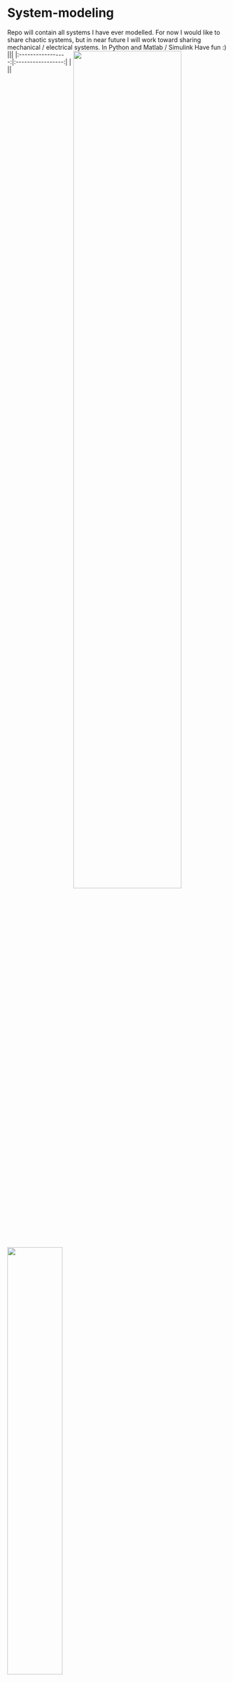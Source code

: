# System-modeling
Repo will contain all systems I have ever modelled. For now I would like to share chaotic systems, but in near future I will work toward sharing mechanical / electrical systems. In Python and Matlab / Simulink Have fun :)
|<img src="https://user-images.githubusercontent.com/121867860/213660422-56d2fa68-e642-4a65-badb-02eb30195b8a.png" width=70% height=70% align="right">|<img src="https://user-images.githubusercontent.com/121867860/210835613-7aaeea47-eed6-4518-85e2-e26dea2e34b7.png" width=50% height=50% align="left">|
|:-----------------:|:-----------------:|
|<img src="https://user-images.githubusercontent.com/121867860/210835961-4abe953a-9b01-4de6-9a8f-2f2684d8bdfb.png" width=50% height=50% align="right">|<img src="https://user-images.githubusercontent.com/121867860/210834466-55ad4758-9bcd-4bd4-8872-89a89b5e7a16.png" width=70% height=70% align="left">|
